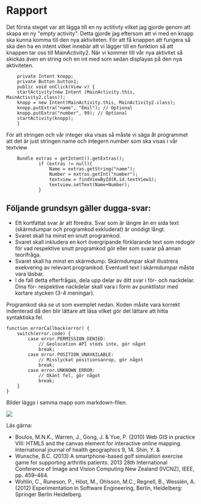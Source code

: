 
# Rapport

Det första steget var att lägga till en ny actitivty vilket jag gjorde genom att skapa en ny "empty activity". Detta gjorde jag 
eftersom att vi med en knapp ska kunna komma till den nya aktiviteten.
För att få knappen att fungera så ska den ha en intent vilket innebär att vi lägger till en funktion så att knappen tar oss till MainActivity2.
När vi kommer till vår nya aktivitet så skickas även en string och en int med som sedan displayas på den nya aktiviteten.

        private Intent knopp;
        private Button button1;
        public void onClick(View v) {
        startActivity(new Intent (MainActivity.this, MainActivity2.class));
        knopp = new Intent(MainActivity.this, MainActivity2.class);
        knopp.putExtra("name", "Emil"); // Optional
        knopp.putExtra("number", 99); // Optional
        startActivity(knopp);
        }

För att stringen och vår integer ska visas så måste vi säga åt programmet att det är just stringen name och integern number som ska visas i vår 
textview


        Bundle extras = getIntent().getExtras();
                if (extras != null){
                    Name = extras.getString("name");
                    Number = extras.getInt("number");
                    textview = findViewById(R.id.textView1);
                    textview.setText(Name+Number);
                }





## Följande grundsyn gäller dugga-svar:

- Ett kortfattat svar är att föredra. Svar som är längre än en sida text (skärmdumpar och programkod exkluderat) är onödigt långt.
- Svaret skall ha minst en snutt programkod.
- Svaret skall inkludera en kort övergripande förklarande text som redogör för vad respektive snutt programkod gör eller som svarar på annan teorifråga.
- Svaret skall ha minst en skärmdump. Skärmdumpar skall illustrera exekvering av relevant programkod. Eventuell text i skärmdumpar måste vara läsbar.
- I de fall detta efterfrågas, dela upp delar av ditt svar i för- och nackdelar. Dina för- respektive nackdelar skall vara i form av punktlistor med kortare stycken (3-4 meningar).

Programkod ska se ut som exemplet nedan. Koden måste vara korrekt indenterad då den blir lättare att läsa vilket gör det lättare att hitta syntaktiska fel.

```
function errorCallback(error) {
    switch(error.code) {
        case error.PERMISSION_DENIED:
            // Geolocation API stöds inte, gör något
            break;
        case error.POSITION_UNAVAILABLE:
            // Misslyckat positionsanrop, gör något
            break;
        case error.UNKNOWN_ERROR:
            // Okänt fel, gör något
            break;
    }
}
```

Bilder läggs i samma mapp som markdown-filen.

![](android.png)

Läs gärna:

- Boulos, M.N.K., Warren, J., Gong, J. & Yue, P. (2010) Web GIS in practice VIII: HTML5 and the canvas element for interactive online mapping. International journal of health geographics 9, 14. Shin, Y. &
- Wunsche, B.C. (2013) A smartphone-based golf simulation exercise game for supporting arthritis patients. 2013 28th International Conference of Image and Vision Computing New Zealand (IVCNZ), IEEE, pp. 459–464.
- Wohlin, C., Runeson, P., Höst, M., Ohlsson, M.C., Regnell, B., Wesslén, A. (2012) Experimentation in Software Engineering, Berlin, Heidelberg: Springer Berlin Heidelberg.
